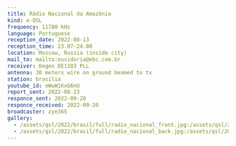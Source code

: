 ```yaml
---
title: Rádio Nacional da Amazônia
kind: e-QSL
frequency: 11780 kHz
language: Portuguese
reception_date: 2022-08-13
reception_time: 23.07-24.00
location: Moscow, Russia (inside city)
mail_to: mailto:ouvidoria@ebc.com.br
receiver: Degen DE1103 PLL
antenna: 30 meters wire on ground beamed to tx
station: brasilia 
youtube_id: eWwW1KxG6nU 
report_sent: 2022-08-23
responce_sent: 2022-09-20
responce_received: 2022-09-20
broadcaster: zye365
gallery:
  - /assets/qsl/2022/brasil/full/radio_nacional_front.jpg:/assets/qsl/2022/brasil/small/radio_nacional_front.jpg
  - /assets/qsl/2022/brasil/full/radio_nacional_back.jpg:/assets/qsl/2022/brasil/small/radio_nacional_back.jpg
---
```

